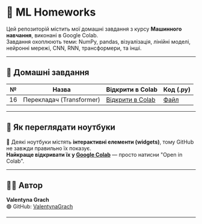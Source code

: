 # 🧠 ML Homeworks

Цей репозиторій містить мої домашні завдання з курсу **Машинного навчання**, виконані в Google Colab.  
Завдання охоплюють теми: NumPy, pandas, візуалізація, лінійні моделі, нейронні мережі, CNN, RNN, трансформери, та інші.

---

## 📂 Домашні завдання

| №  | Назва                      | Відкрити в Colab                                  | Код (.py) |
|----|----------------------------|---------------------------------------------------|-----------|
| 16 | Перекладач (Transformer)   | [Відкрити в Colab](https://colab.research.google.com/github/ValentynaGrach/ml-homeworks/blob/main/ДЗ__16_Transformer_Translation_ValentynaGrach.ipynb) | [Файл](дз_16_transformer_translation_valentynagrach.py) |

---

## 📌 Як переглядати ноутбуки

📎 Деякі ноутбуки містять **інтерактивні елементи (widgets)**, тому GitHub не завжди правильно їх показує.  
**Найкраще відкривати їх у [Google Colab](https://colab.research.google.com/)** — просто натисни "Open in Colab".

---

## 👩‍💻 Автор

**Valentyna Grach**  
🟢 GitHub: [ValentynaGrach](https://github.com/ValentynaGrach)

---

